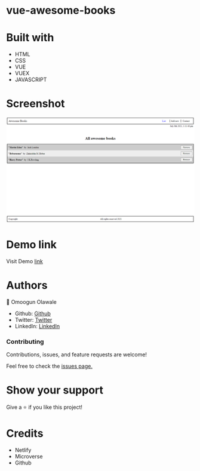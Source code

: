 # vue-awesome-books

# Built with 

- HTML
- CSS
- VUE
- VUEX
- JAVASCRIPT
# Screenshot
![screenshot](https://github.com/olawale-o/vue-awesome-books/blob/main/src/assets/screenshot.png?raw=true")

# Demo link
Visit Demo [link](https://vue-awesome-books.netlify.app)
# Authors
:bust_in_silhouette: Omoogun Olawale

- Github: [Github](https://github.com/olawale-o)
- Twitter: [Twitter](https://twitter.com/ibreaktherules)
- LinkedIn: [LinkedIn](https://www.linkedin.com/in/olawale-omoogun-330a051b1/)

### Contributing
Contributions, issues, and feature requests are welcome!

Feel free to check the [issues page.](https://github.com/olawale-o/vue-awesome-books/issues)

# Show your support
Give a :star: if you like this project!

# Credits
- Netlify
- Microverse
- Github